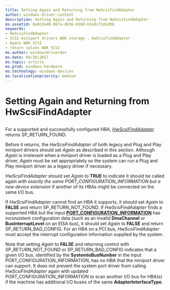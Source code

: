 ```yaml
---
title: Setting Again and Returning from HwScsiFindAdapter
author: windows-driver-content
description: Setting Again and Returning from HwScsiFindAdapter
ms.assetid: 8a9cde40-06fa-4b56-818d-63a9c71da208
keywords:
- HwScsiFindAdapter
- SCSI miniport drivers WDK storage , HwScsiFindAdapter
- Again WDK SCSI
- return values WDK SCSI
ms.author: windowsdriverdev
ms.date: 04/20/2017
ms.topic: article
ms.prod: windows-hardware
ms.technology: windows-devices
ms.localizationpriority: medium
---
```


# Setting Again and Returning from HwScsiFindAdapter


## <span id="ddk_setting_again_and_returning_from_hwscsifindadapter_kg"></span><span id="DDK_SETTING_AGAIN_AND_RETURNING_FROM_HWSCSIFINDADAPTER_KG"></span>


For a supported and successfully configured HBA, [*HwScsiFindAdapter*](https://msdn.microsoft.com/library/windows/hardware/ff557300) returns SP\_RETURN\_FOUND.

Before it returns, the *HwScsiFindAdapter* of both legacy and Plug and Play miniport drivers should set *Again* as described in this section. Although *Again* is irrelevant when a miniport driver is loaded as a Plug and Play driver, *Again* must be set appropriately so the system can run a Plug and Play miniport driver as a legacy driver if necessary.

*HwScsiFindAdapter* should set *Again* to **TRUE** to indicate it should be called again *with exactly the same PORT\_CONFIGURATION\_INFORMATION but a new device extension* if another of its HBAs might be connected on the same I/O bus.

If *HwScsiFindAdapter* cannot find an HBA it supports, it should set *Again* to **FALSE** and return SP\_RETURN\_NOT\_FOUND. If *HwScsiFindAdapter* finds a supported HBA but the input [**PORT\_CONFIGURATION\_INFORMATION**](https://msdn.microsoft.com/library/windows/hardware/ff563900) has inconsistent configuration data (such as an invalid **DmaChannel** or **BusInterruptLevel** on an EISA bus), it should set *Again* to **FALSE** and return SP\_RETURN\_BAD\_CONFIG. For an HBA on a PCI bus, *HwScsiFindAdapter* must accept the interrupt configuration information supplied by the system.

Note that setting *Again* to **FALSE** and returning control with SP\_RETURN\_NOT\_FOUND or SP\_RETURN\_BAD\_CONFIG indicates that a given I/O bus, identified by the **SystemIoBusNumber** in the input PORT\_CONFIGURATION\_INFORMATION, has no HBA that the miniport driver can support. It does not prevent the system port driver from calling *HwScsiFindAdapter* again with updated PORT\_CONFIGURATION\_INFORMATION to scan another I/O bus for HBA(s) if the machine has additional I/O buses of the same **AdapterInterfaceType**.

 

 




